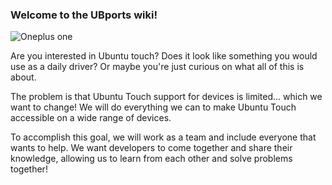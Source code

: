 ### Welcome to the UBports wiki!

![Oneplus one](https://ubports.com/img/opo.jpg)

Are you interested in Ubuntu touch? Does it look like something you would use as a daily driver? Or maybe you're just curious on what all of this is about.

The problem is that Ubuntu Touch support for devices is limited... which we want to change! We will do everything we can to make Ubuntu Touch accessible on a wide range of devices.

To accomplish this goal, we will work as a team and include everyone that wants to help. We want developers to come together and share their knowledge, allowing us to learn from each other and solve problems together!